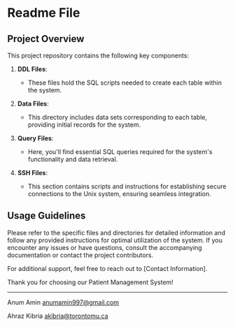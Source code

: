 
# Readme File

## Project Overview

This project repository contains the following key components:

1. **DDL Files**:
   - These files hold the SQL scripts needed to create each table within the system.

2. **Data Files**:
   - This directory includes data sets corresponding to each table, providing initial records for the system.

3. **Query Files**:
   - Here, you'll find essential SQL queries required for the system's functionality and data retrieval.

4. **SSH Files**:
   - This section contains scripts and instructions for establishing secure connections to the Unix system, ensuring seamless integration.

## Usage Guidelines

Please refer to the specific files and directories for detailed information and follow any provided instructions for optimal utilization of the system. If you encounter any issues or have questions, consult the accompanying documentation or contact the project contributors.

For additional support, feel free to reach out to [Contact Information].

Thank you for choosing our Patient Management System!

---


Anum Amin 
anumamin997@gmail.com 

Ahraz Kibria
akibria@torontomu.ca

